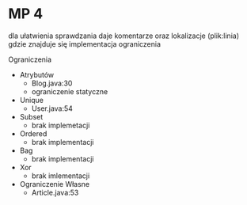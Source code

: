 # MP 4

dla ułatwienia sprawdzania daje komentarze oraz lokalizacje (plik:linia) gdzie znajduje się implementacja ograniczenia

Ograniczenia

- Atrybutów 
  - Blog.java:30
  - ograniczenie statyczne
- Unique
  - User.java:54
- Subset
  - brak implemetacji
- Ordered
  - brak implementacji
- Bag
  - brak implementacji
- Xor
  - brak imlementacji
- Ograniczenie Własne
  - Article.java:53